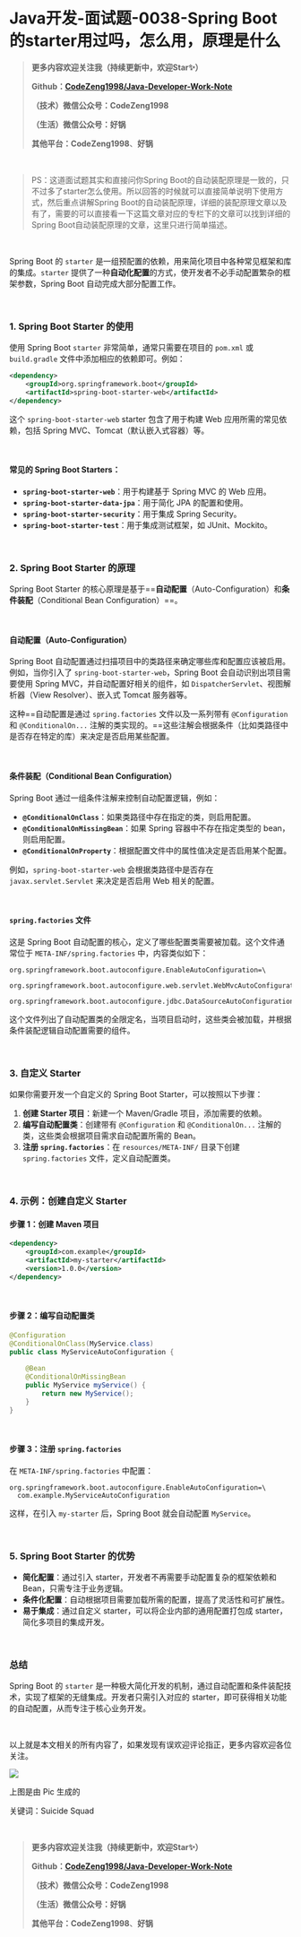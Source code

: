 # Java开发-面试题-0038-Spring Boot的starter用过吗，怎么用，原理是什么

> **更多内容欢迎关注我（持续更新中，欢迎Star✨）**
>
> **Github：[CodeZeng1998/Java-Developer-Work-Note](https://github.com/CodeZeng1998/Java-Developer-Work-Note)**
>
> **（技术）微信公众号：CodeZeng1998**
>
> **（生活）微信公众号：好锅**
>
> **其他平台：CodeZeng1998**、**好锅**



<br/>



> PS：这道面试题其实和直接问你Spring Boot的自动装配原理是一致的，只不过多了starter怎么使用。所以回答的时候就可以直接简单说明下使用方式，然后重点讲解Spring Boot的自动装配原理，详细的装配原理文章以及有了，需要的可以直接看一下这篇文章对应的专栏下的文章可以找到详细的Spring Boot自动装配原理的文章，这里只进行简单描述。



<br/>

Spring Boot 的 `starter` 是一组预配置的依赖，用来简化项目中各种常见框架和库的集成。`starter` 提供了一种**自动化配置**的方式，使开发者不必手动配置繁杂的框架参数，Spring Boot 自动完成大部分配置工作。

<br/>

### 1. **Spring Boot Starter 的使用**

使用 Spring Boot `starter` 非常简单，通常只需要在项目的 `pom.xml` 或 `build.gradle` 文件中添加相应的依赖即可。例如：

```xml
<dependency>
    <groupId>org.springframework.boot</groupId>
    <artifactId>spring-boot-starter-web</artifactId>
</dependency>
```

这个 `spring-boot-starter-web` starter 包含了用于构建 Web 应用所需的常见依赖，包括 Spring MVC、Tomcat（默认嵌入式容器）等。

<br/>

#### 常见的 Spring Boot Starters：

- **`spring-boot-starter-web`**：用于构建基于 Spring MVC 的 Web 应用。
- **`spring-boot-starter-data-jpa`**：用于简化 JPA 的配置和使用。
- **`spring-boot-starter-security`**：用于集成 Spring Security。
- **`spring-boot-starter-test`**：用于集成测试框架，如 JUnit、Mockito。

<br/>

### 2. **Spring Boot Starter 的原理**

Spring Boot Starter 的核心原理是基于==**自动配置**（Auto-Configuration）和**条件装配**（Conditional Bean Configuration）==。

<br/>

#### **自动配置（Auto-Configuration）**

Spring Boot 自动配置通过扫描项目中的类路径来确定哪些库和配置应该被启用。例如，当你引入了 `spring-boot-starter-web`，Spring Boot 会自动识别出项目需要使用 Spring MVC，并自动配置好相关的组件，如 `DispatcherServlet`、视图解析器（View Resolver）、嵌入式 Tomcat 服务器等。

这种==自动配置是通过 `spring.factories` 文件以及一系列带有 `@Configuration` 和 `@ConditionalOn...` 注解的类实现的。==这些注解会根据条件（比如类路径中是否存在特定的库）来决定是否启用某些配置。

<br/>

#### **条件装配（Conditional Bean Configuration）**

Spring Boot 通过一组条件注解来控制自动配置逻辑，例如：

- **`@ConditionalOnClass`**：如果类路径中存在指定的类，则启用配置。
- **`@ConditionalOnMissingBean`**：如果 Spring 容器中不存在指定类型的 bean，则启用配置。
- **`@ConditionalOnProperty`**：根据配置文件中的属性值决定是否启用某个配置。

例如，`spring-boot-starter-web` 会根据类路径中是否存在 `javax.servlet.Servlet` 来决定是否启用 Web 相关的配置。

<br/>

#### **`spring.factories` 文件**

这是 Spring Boot 自动配置的核心，定义了哪些配置类需要被加载。这个文件通常位于 `META-INF/spring.factories` 中，内容类似如下：

```properties
org.springframework.boot.autoconfigure.EnableAutoConfiguration=\
  org.springframework.boot.autoconfigure.web.servlet.WebMvcAutoConfiguration,\
  org.springframework.boot.autoconfigure.jdbc.DataSourceAutoConfiguration
```

这个文件列出了自动配置类的全限定名，当项目启动时，这些类会被加载，并根据条件装配逻辑自动配置需要的组件。

<br/>

### 3. **自定义 Starter**

如果你需要开发一个自定义的 Spring Boot Starter，可以按照以下步骤：

1. **创建 Starter 项目**：新建一个 Maven/Gradle 项目，添加需要的依赖。
2. **编写自动配置类**：创建带有 `@Configuration` 和 `@ConditionalOn...` 注解的类，这些类会根据项目需求自动配置所需的 Bean。
3. **注册 `spring.factories`**：在 `resources/META-INF/` 目录下创建 `spring.factories` 文件，定义自动配置类。

<br/>

### 4. **示例：创建自定义 Starter**

#### 步骤 1：创建 Maven 项目

```xml
<dependency>
    <groupId>com.example</groupId>
    <artifactId>my-starter</artifactId>
    <version>1.0.0</version>
</dependency>
```

<br/>

#### 步骤 2：编写自动配置类

```java
@Configuration
@ConditionalOnClass(MyService.class)
public class MyServiceAutoConfiguration {
    
    @Bean
    @ConditionalOnMissingBean
    public MyService myService() {
        return new MyService();
    }
}
```

<br/>

#### 步骤 3：注册 `spring.factories`

在 `META-INF/spring.factories` 中配置：

```properties
org.springframework.boot.autoconfigure.EnableAutoConfiguration=\
  com.example.MyServiceAutoConfiguration
```

这样，在引入 `my-starter` 后，Spring Boot 就会自动配置 `MyService`。

<br/>

### 5. **Spring Boot Starter 的优势**

- **简化配置**：通过引入 starter，开发者不再需要手动配置复杂的框架依赖和 Bean，只需专注于业务逻辑。
- **条件化配置**：自动根据项目需要加载所需的配置，提高了灵活性和可扩展性。
- **易于集成**：通过自定义 starter，可以将企业内部的通用配置打包成 starter，简化多项目的集成开发。

<br/>

### 总结

Spring Boot 的 `starter` 是一种极大简化开发的机制，通过自动配置和条件装配技术，实现了框架的无缝集成。开发者只需引入对应的 starter，即可获得相关功能的自动配置，从而专注于核心业务开发。











<br/>

以上就是本文相关的所有内容了，如果发现有误欢迎评论指正，更多内容欢迎各位关注。

![](https://github.com/CodeZeng1998/Java-Developer-Work-Note/blob/main/Interview/image/0038.png?raw=true)

上图是由 Pic 生成的

关键词：Suicide Squad

<br/>



> **更多内容欢迎关注我（持续更新中，欢迎Star✨）**
>
> **Github：[CodeZeng1998/Java-Developer-Work-Note](https://github.com/CodeZeng1998/Java-Developer-Work-Note)**
>
> **（技术）微信公众号：CodeZeng1998**
>
> **（生活）微信公众号：好锅**
>
> **其他平台：CodeZeng1998**、**好锅**



